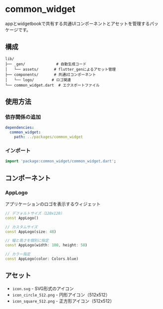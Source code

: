 # common_widget

appとwidgetbookで共有する共通UIコンポーネントとアセットを管理するパッケージです。

## 構成

```
lib/
├── _gen/              # 自動生成コード
│   └── assets/       # flutter_genによるアセット管理
├── components/       # 共通UIコンポーネント
│   └── logo/        # ロゴ関連
└── common_widget.dart  # エクスポートファイル
```

## 使用方法

### 依存関係の追加

```yaml
dependencies:
  common_widget:
    path: ../packages/common_widget
```

### インポート

```dart
import 'package:common_widget/common_widget.dart';
```

## コンポーネント

### AppLogo

アプリケーションのロゴを表示するウィジェット

```dart
// デフォルトサイズ（120x120）
const AppLogo()

// カスタムサイズ
const AppLogo(size: 48)

// 幅と高さを個別に指定
const AppLogo(width: 100, height: 50)

// カラー指定
const AppLogo(color: Colors.blue)
```

## アセット

- `icon.svg` - SVG形式のアイコン
- `icon_circle_512.png` - 円形アイコン（512x512）
- `icon_square_512.png` - 正方形アイコン（512x512）
